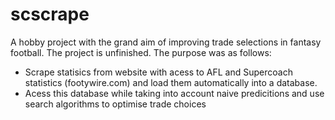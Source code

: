 # scscrape
A hobby project with the grand aim of improving trade selections in fantasy football. The project is unfinished.
The purpose was as follows:
 - Scrape statisics from website with acess to AFL and Supercoach statistics (footywire.com) and load them automatically 
    into a database.
 - Acess this database while taking into account naive predicitions and use search algorithms to optimise trade choices
